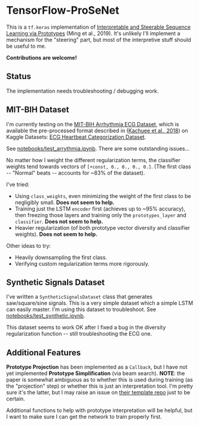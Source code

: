 # TensorFlow-ProSeNet

This is a `tf.keras` implementation of [Interpretable and Steerable Sequence Learning via Prototypes](https://arxiv.org/abs/1907.09728) (Ming et al., 2019). It's unlikely I'll implement a mechanism for the "steering" part, but most of the interpretive stuff should be useful to me.

**Contributions are welcome!**

## Status

The implementation needs troubleshooting / debugging work.

## MIT-BIH Dataset

I'm currently testing on the [MIT-BIH Arrhythmia ECG Dataset](https://physionet.org/content/mitdb/1.0.0/), which is available the pre-processed format described in ([Kachuee et al., 2018](https://arxiv.org/abs/1805.00794)) on Kaggle Datasets: [ECG Heartbeat Categorization Dataset](https://www.kaggle.com/shayanfazeli/heartbeat/data#).

See [notebooks/test_arrythmia.ipynb](notebooks/test_arrythmia.ipynb). There are some outstanding issues...

No matter how I weight the different regularization terms, the classifier weights tend towards vectors of `[+const, 0., 0., 0., 0.]`. (The first class -- "Normal" beats -- accounts for ~83% of the dataset).

I've tried:
- Using `class_weights`, even minimizing the weight of the first class to be negligibly small. **Does not seem to help.**
- Training just the LSTM `encoder` first (achieves up to ~95% accuracy), then freezing those layers and training only the `prototypes_layer` and `classifier`. **Does not seem to help.**
- Heavier regularization (of both prototype vector diversity and classifier weights). **Does not seem to help.**

Other ideas to try:
- Heavily downsampling the first class.
- Verifying custom regularization terms more rigorously.

## Synthetic Signals Dataset

I've written a `SyntheticSignalsDataset` class that generates saw/square/sine signals. This is a very simple dataset which a simple LSTM can easily master. I'm using this dataset to troubleshoot. See [notebooks/test_synthetic.ipynb](notebooks/test_synthetic.ipynb).

This dataset seems to work OK after I fixed a bug in the diversity regularization function -- still troubleshooting the ECG one.

## Additional Features

**Prototype Projection** has been implemented as a `Callback`, but I have not yet implemented **Prototype Simplification** (via beam search). **NOTE**: the paper is somewhat ambiguous as to whether this is used during training (as the "projection" step) or whether this is just an interpretation tool. I'm pretty sure it's the latter, but I may raise an issue on [their template repo](https://github.com/myaooo/ProSeNet) just to be certain.

Additional functions to help with prototype interpretation will be helpful, but I want to make sure I can get the network to train properly first.
